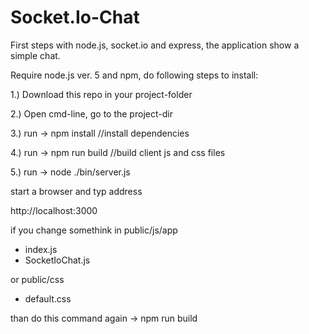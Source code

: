 # Socket.Io-Chat

First steps with node.js, socket.io and express, the application
show a simple chat.

Require node.js ver. 5 and npm, do following steps to install:

1.) Download this repo in your project-folder

2.) Open cmd-line, go to the project-dir

3.) run -> npm install //install dependencies

4.) run -> npm run build //build client js and css files

5.) run -> node ./bin/server.js


start a browser and typ address

http://localhost:3000


if you change somethink in public/js/app 
- index.js
- SocketIoChat.js

or public/css
- default.css

than do this command again
-> npm run build


